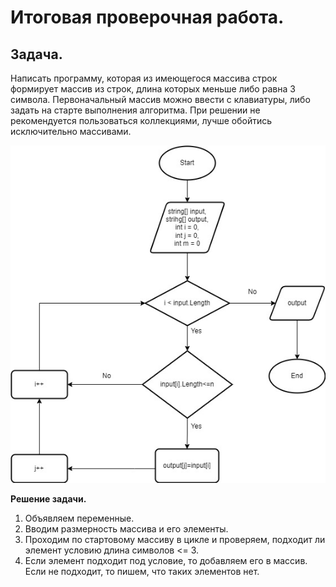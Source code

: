 # Итоговая проверочная работа.

## Задача.
Написать программу, которая из имеющегося массива строк формирует массив из строк, длина которых меньше либо равна 3 символа. Первоначальный массив можно ввести с клавиатуры, либо задать на старте выполнения алгоритма. При решении не рекомендуется пользоваться коллекциями, лучше обойтись исключительно массивами.

![Блок-схема](Блок-схема1.jpg)

**Решение задачи.**

1. Объявляем переменные.
2. Вводим размерность массива и его элементы.
3. Проходим по стартовому массиву в цикле и проверяем, подходит ли элемент условию длина символов <= 3.
4. Если элемент подходит под условие, то добавляем его в массив. Если не подходит, то пишем, что таких элементов нет.